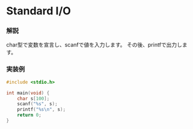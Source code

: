 # Standard I/O
### 解説
char型で変数を宣言し、scanfで値を入力します。
その後、printfで出力します。

### 実装例
```c
#include <stdio.h>

int main(void) {
    char s[100];
    scanf("%s", s);
    printf("%s\n", s);
    return 0;
}
```
